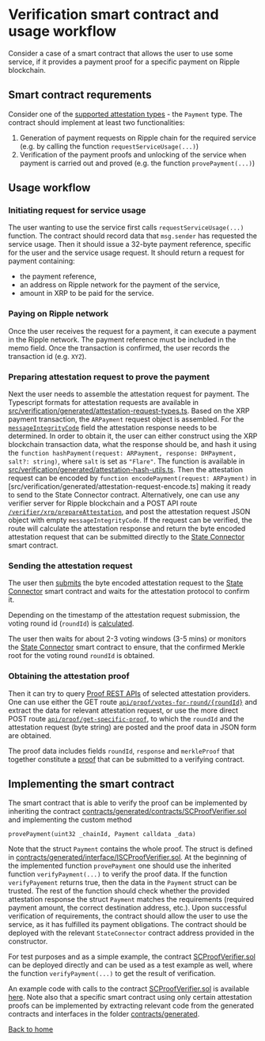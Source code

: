 # Verification smart contract and usage workflow

Consider a case of a smart contract that allows the user to use some service, if it provides a payment proof for a specific payment on Ripple blockchain.

## Smart contract requrements 

Consider one of the [supported attestation types](https://github.com/flare-foundation/state-connector-attestation-types) - the `Payment` type.
The contract should implement at least two functionalities:

1) Generation of payment requests on Ripple chain for the required service (e.g. by calling the function `requestServiceUsage(...)`)
2) Verification of the payment proofs and unlocking of the service when payment is carried out and proved (e.g. the function `provePayment(...)`)

## Usage workflow

### Initiating request for service usage

The user wanting to use the service first calls `requestServiceUsage(...)` function.
The contract should record data that `msg.sender` has requested the service usage. Then it should issue a 32-byte payment reference, specific for the user and the service usage request. It should return a request for payment containing:

- the payment reference,
- an address on Ripple network for the payment of the service,
- amount in XRP to be paid for the service.

### Paying on Ripple network

Once the user receives the request for a payment, it can execute a payment in the Ripple network. The payment reference must be included in the memo field. Once the transaction is confirmed, the user records the transaction id (e.g. `XYZ`).

### Preparing attestation request to prove the payment

Next the user needs to assemble the attestation request for payment. The Typescript formats for attestation requests are available in [src/verification/generated/attestation-request-types.ts](src/verification/generated/attestation-request-types.ts). Based on the XRP payment transaction, the `ARPayment` request object is assembled. For the [`messageIntegrityCode`](../attestation-protocol/bit-voting.md#message-integrity-checks) field the attestation response needs to be determined. In order to obtain it, the user can either construct using the XRP blockchain transaction data, what the response should be, and hash it using the `function hashPayment(request: ARPayment, response: DHPayment, salt?: string)`, where `salt` is set as `"Flare"`. The function is available in [src/verification/generated/attestation-hash-utils.ts](src/verification/generated/attestation-hash-utils.ts). Then the attestation request can be encoded by 
`function encodePayment(request: ARPayment)` in [src/verification/generated/attestation-request-encode.ts] making it ready to send to the State Connector contract. Alternatively, one can use any verifier server for Ripple blockchain and a POST API route [`/verifier/xrp/prepareAttestation`](./apis.md#attestation-request-api), and post the attestation request JSON object with empty `messageIntegrityCode`. If the request can be verified, the route will calculate the attestation response and return the byte encoded attestation request that can be submitted directly to the [State Connector](../attestation-protocol/state-connector-contract.md) smart contract.

### Sending the attestation request

The user then [submits](./state-connector-usage.md#how-to-submit-an-attestation-request) the byte encoded attestation request to the [State Connector](../attestation-protocol/state-connector-contract.md) smart contract and waits for the attestation protocol to confirm it. 

Depending on the timestamp of the attestation request submission, the voting round id (`roundId`) is [calculated](./state-connector-usage.md#how-do-i-know-in-which-voting-round-id-my-attestation-request-was-submitted). 

The user then waits for about 2-3 voting windows (3-5 mins) or monitors the [State Connector](../attestation-protocol/state-connector-contract.md) smart contract to ensure, that the confirmed Merkle root for the voting round `roundId` is obtained. 

### Obtaining the attestation proof
Then it can try to query  [Proof REST APIs](./apis.md) of selected attestation providers. One can use either the GET route [`api/proof/votes-for-round/{roundId}`](./apis.md#proof-api) and extract the data for relevant attestation request, or use the more direct POST route [`api/proof/get-specific-proof`](./apis.md#proof-api), to which the `roundId` and the attestation request (byte string) are posted and the proof data in JSON form are obtained.

The proof data includes fields `roundId`, `response` and `merkleProof` that together constitute a [proof](./state-connector-usage.md#assembling-the-proofs) that can be submitted to a verifying contract.

## Implementing the smart contract

The smart contract that is able to verify the proof can be implemented by inheriting the contract [contracts/generated/contracts/SCProofVerifier.sol](../../contracts/generated/contracts/SCProofVerifier.sol) and implementing the custom method 

```Solidity
provePayment(uint32 _chainId, Payment calldata _data)
```

Note that the struct `Payment` contains the whole proof. The struct is defined in [contracts/generated/interface/ISCProofVerifier.sol](contracts/generated/interface/ISCProofVerifier.sol). At the beginning of the implemented function `provePayment` one should use the inherited function `verifyPayment(...)` to verify the proof data. If the function `verifyPayement` returns true, then the data in the `Payment` struct can be trusted. The rest of the function should check whether the provided attestation response the struct `Payment` matches the requirements (required payment amount, the correct destination address, etc.). Upon successful verification of requirements, the contract should allow the user to use the service, as it has fulfilled its payment obligations. 
The contract should be deployed with the relevant `StateConnector` contract address provided in the constructor. 

For test purposes and as a simple example, the contract [SCProofVerifier.sol](../../contracts/generated/contracts/SCProofVerifier.sol) can be deployed directly and can be used as a test example as well, where the function `verifyPayment(...)` to get the result of verification.

An example code with calls to the contract [SCProofVerifier.sol](../../contracts/generated/contracts/SCProofVerifier.sol) is available [here](../../test/generated/SCProofVerifierMock.test-contract.ts). Note also that a specific smart contract using only certain attestation proofs can be implemented by extracting relevant code from the generated contracts and interfaces in the folder [contracts/generated](../../contracts/generated/).

[Back to home](../README.md)
